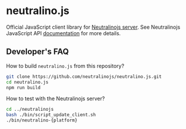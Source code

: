 # neutralino.js

Official JavaScript client library for [Neutralinojs server](https://github.com/neutralinojs/neutralinojs). See Neutralinojs JavaScript API [documentation](https://neutralino.js.org/docs/api/app/) for more details.

## Developer's FAQ

How to build `neutralino.js` from this repository?

```bash
git clone https://github.com/neutralinojs/neutralino.js.git
cd neutralino.js
npm run build
```

How to test with the Neutralinojs server?

```bash
cd ../neutralinojs
bash ./bin/script_update_client.sh
./bin/neutralino-{platform}
```


